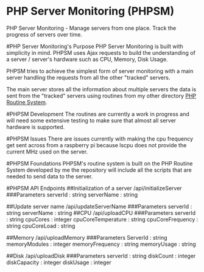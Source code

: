 # PHP Server Monitoring (PHPSM)
PHP Server Monitoring - Manage servers from one place. Track the progress of servers over time.

#PHP Server Monitoring's Purpose
PHP Server Monitoring is built with simplicity in mind. PHPSM uses Ajax requests to build the understanding of a server / server's hardware such as CPU, Memory, Disk Usage.

PHPSM tries to achieve the simplest form of server monitoring with a main server handling the requests from all the other "tracked" servers.

The main server stores all the information about multiple servers the data is sent from the "tracked" servers using routines from my other directory [PHP Routine System](https://github.com/AceXintense/PHP-Routine-System).

#PHPSM Development
The routines are currently a work in progress and will need some extensive testing to make sure that almost all server hardware is supported. 

#PHPSM Issues
There are issues currently with making the cpu frequency get sent across from a raspberry pi because lscpu does not provide the current MHz used on the server.

#PHPSM Foundations
PHPSM's routine system is built on the PHP Routine System developed by me the repository will include all the scripts that are needed to send data to the server.

#PHPSM API Endpoints
##Initialization of a server
	/api/initializeServer
###Parameters
	serverId : string
	serverName : string

##Update server name
	/api/updateServerName
###Parameters
	serverId : string
	serverName : string
##CPU
	/api/uploadCPU
###Parameters
	serverId : string
	cpuCores : integer
	cpuCoreTemperature : string
	cpuCoreFrequency : string
	cpuCoreLoad : string

##Memory
	/api/uploadMemory
###Parameters
	ServerId : string
	memoryModules : integer
	memoryFrequency : string
	memoryUsage : string

##Disk
	/api/uploadDisk
###Parameters
	serverId : string 
	diskCount : integer
	diskCapacity : integer
	diskUsage : integer
